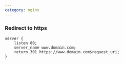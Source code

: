```yaml
---
category: nginx
---
```

### Redirect to https
```
server {
    listen 80;
    server_name www.domain.com;
    return 301 https://www.domain.com$request_uri;
}
```
